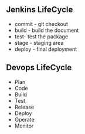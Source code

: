 Jenkins LifeCycle
--------------------
* commit - git checkout 
* build - build the document
* test- test the package
* stage - staging area
* deploy - final deployment 


Devops LifeCycle
----------------
* Plan
* Code
* Build
* Test
* Release
* Deploy 
* Operate
* Monitor 

